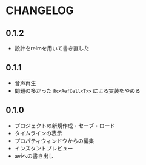 # CHANGELOG

## 0.1.2

- 設計をrelmを用いて書き直した

## 0.1.1

- 音声再生
- 問題の多かった `Rc<RefCell<T>>` による実装をやめる

## 0.1.0

- プロジェクトの新規作成・セーブ・ロード
- タイムラインの表示
- プロパティウィンドウからの編集
- インスタントプレビュー
- aviへの書き出し

